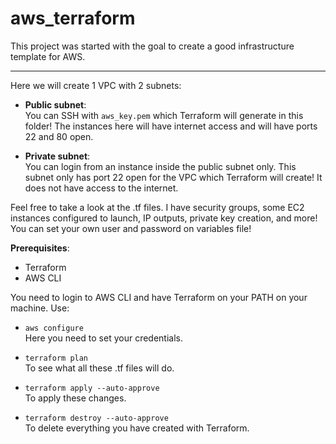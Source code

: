 # aws_terraform
This project was started with the goal to create a good infrastructure template for AWS.

---

Here we will create 1 VPC with 2 subnets:

- **Public subnet**:  
  You can SSH with `aws_key.pem` which Terraform will generate in this folder! The instances here will have internet access and will have ports 22 and 80 open.

- **Private subnet**:  
  You can login from an instance inside the public subnet only. This subnet only has port 22 open for the VPC which Terraform will create! It does not have access to the internet.

Feel free to take a look at the .tf files. I have security groups, some EC2 instances configured to launch, IP outputs, private key creation, and more! You can set your own user and password on variables file!

**Prerequisites**:

- Terraform
- AWS CLI

You need to login to AWS CLI and have Terraform on your PATH on your machine. Use:

- `aws configure`  
  Here you need to set your credentials.

- `terraform plan`  
  To see what all these .tf files will do.

- `terraform apply --auto-approve`  
  To apply these changes.

- `terraform destroy --auto-approve`  
  To delete everything you have created with Terraform.